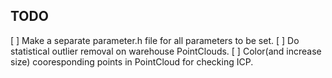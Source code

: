 ## TODO ##

[ ] Make a separate parameter.h file for all parameters to be set.
[ ] Do statistical outlier removal on warehouse PointClouds.
[ ] Color(and increase size) cooresponding points in PointCloud for checking ICP.